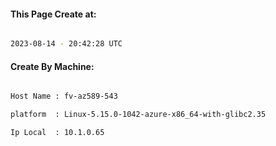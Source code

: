 
   
#### This Page Create at:

```bash

2023-08-14 - 20:42:28 UTC

```

#### Create By Machine:

```bash

Host Name : fv-az589-543

platform  : Linux-5.15.0-1042-azure-x86_64-with-glibc2.35

Ip Local  : 10.1.0.65

```

